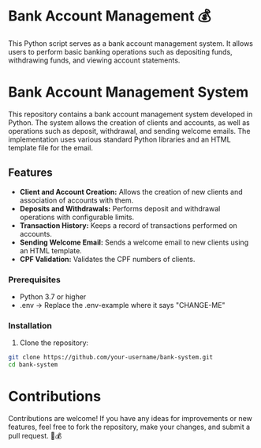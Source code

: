# Bank Account Management 💰
This Python script serves as a bank account management system. It allows users to perform basic banking operations such as depositing funds, withdrawing funds, and viewing account statements.

# Bank Account Management System

This repository contains a bank account management system developed in Python. The system allows the creation of clients and accounts, as well as operations such as deposit, withdrawal, and sending welcome emails. The implementation uses various standard Python libraries and an HTML template file for the email.

## Features

- **Client and Account Creation:** Allows the creation of new clients and association of accounts with them.
- **Deposits and Withdrawals:** Performs deposit and withdrawal operations with configurable limits.
- **Transaction History:** Keeps a record of transactions performed on accounts.
- **Sending Welcome Email:** Sends a welcome email to new clients using an HTML template.
- **CPF Validation:** Validates the CPF numbers of clients.

### Prerequisites

- Python 3.7 or higher
- .env -> Replace the .env-example where it says "CHANGE-ME"

### Installation

1. Clone the repository:

```bash
git clone https://github.com/your-username/bank-system.git
cd bank-system
```
# Contributions

Contributions are welcome! If you have any ideas for improvements or new features, feel free to fork the repository, make your changes, and submit a pull request. 🚀💰

